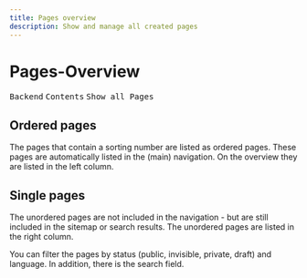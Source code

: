 ```yaml
---
title: Pages overview
description: Show and manage all created pages
---
```


# Pages-Overview

<kbd>Backend</kbd> <kbd>Contents</kbd> <kbd>Show all Pages</kbd>

## Ordered pages
The pages that contain a sorting number are listed as ordered pages.
These pages are automatically listed in the (main) navigation.
On the overview they are listed in the left column.

## Single pages
The unordered pages are not included in the navigation - 
but are still included in the sitemap or search results. 
The unordered pages are listed in the right column.

You can filter the pages by status (public, invisible, private, draft) and language.
In addition, there is the search field.